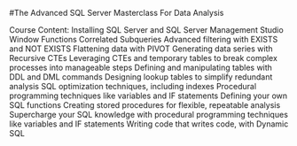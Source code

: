 #The Advanced SQL Server Masterclass For Data Analysis

Course Content:
    Installing SQL Server and SQL Server Management Studio
    Window Functions
    Correlated Subqueries
    Advanced filtering with EXISTS and NOT EXISTS
    Flattening data with PIVOT
    Generating data series with Recursive CTEs
    Leveraging CTEs and temporary tables to break complex processes into manageable steps
    Defining and manipulating tables with DDL and DML commands
    Designing lookup tables to simplify redundant analysis
    SQL optimization techniques, including indexes
    Procedural programming techniques like variables and IF statements
    Defining your own SQL functions
    Creating stored procedures for flexible, repeatable analysis
    Supercharge your SQL knowledge with procedural programming techniques like variables and IF statements
    Writing code that writes code, with Dynamic SQL

